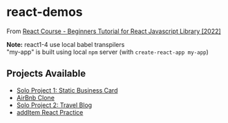 # react-demos

From [React Course - Beginners Tutorial for React Javascript Library [2022]](https://www.youtube.com/watch?v=bMknfKXIFA8)

**Note:** react1-4 use local babel transpilers  
"my-app" is built using local `npm` server (with `create-react-app my-app`)

## Projects Available
- [Solo Project 1: Static Business Card](https://kode29-react-project1.netlify.app/)
- [AirBnb Clone](https://kode29-react-airbnb.netlify.app/)
- [Solo Project 2: Travel Blog](https://kode29-react-traveljournal.netlify.app/)
- [addItem React Practice](https://kode29-react-additem.netlify.app/)